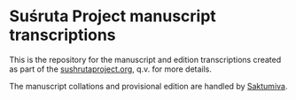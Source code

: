 # Suśruta Project manuscript transcriptions

This is the repository for the manuscript and edition transcriptions created as part of the [sushrutaproject.org](http://sushrutaproject.org), q.v. for more details.

The manuscript collations and provisional edition are handled by [Saktumiva](https://saktumiva.org/wiki/wujastyk/susrutasamhita/start).